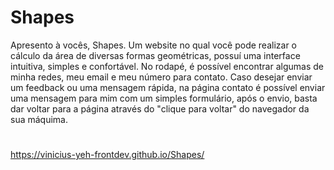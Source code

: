# Shapes
  Apresento à vocês, Shapes. Um website no qual você pode realizar o cálculo da área de diversas formas geométricas, possuí uma interface intuitiva, simples e confortável. No rodapé, é possível encontrar algumas de minha redes, meu email e meu número para contato. Caso desejar enviar um feedback ou uma mensagem rápida, na página contato é possível enviar uma mensagem para mim com um simples formulário, após o envio, basta dar voltar para a página através do "clique para voltar" do navegador da sua máquima.
#
https://vinicius-yeh-frontdev.github.io/Shapes/
